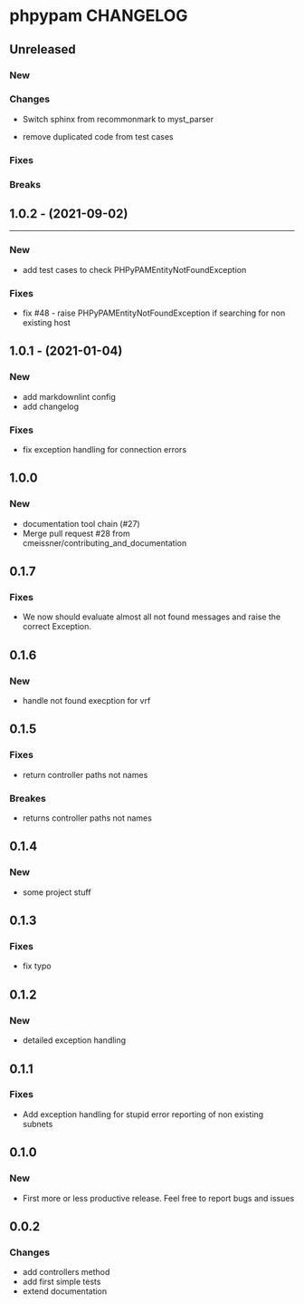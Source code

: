 # phpypam CHANGELOG

## Unreleased

### New

### Changes
* Switch sphinx from recommonmark to myst_parser

* remove duplicated code from test cases

### Fixes

### Breaks

## 1.0.2 - (2021-09-02)

---

### New

* add test cases to check PHPyPAMEntityNotFoundException

### Fixes

* fix #48 - raise PHPyPAMEntityNotFoundException if searching for non existing host

## 1.0.1 - (2021-01-04)

### New

* add markdownlint config
* add changelog

### Fixes

* fix exception handling for connection errors

## 1.0.0

### New

* documentation tool chain (#27)
* Merge pull request #28 from cmeissner/contributing\_and\_documentation

## 0.1.7

### Fixes

* We now should evaluate almost all not found messages and raise the correct Exception.

## 0.1.6

### New

* handle not found execption for vrf

## 0.1.5

### Fixes

* return controller paths not names

### Breakes

* returns controller paths not names

## 0.1.4

### New

* some project stuff

## 0.1.3

### Fixes

* fix typo

## 0.1.2

### New

* detailed exception handling

## 0.1.1

### Fixes

* Add exception handling for stupid error reporting of non existing subnets

## 0.1.0

### New

* First more or less productive release. Feel free to report bugs and issues

## 0.0.2

### Changes

* add controllers method
* add first simple tests
* extend documentation
